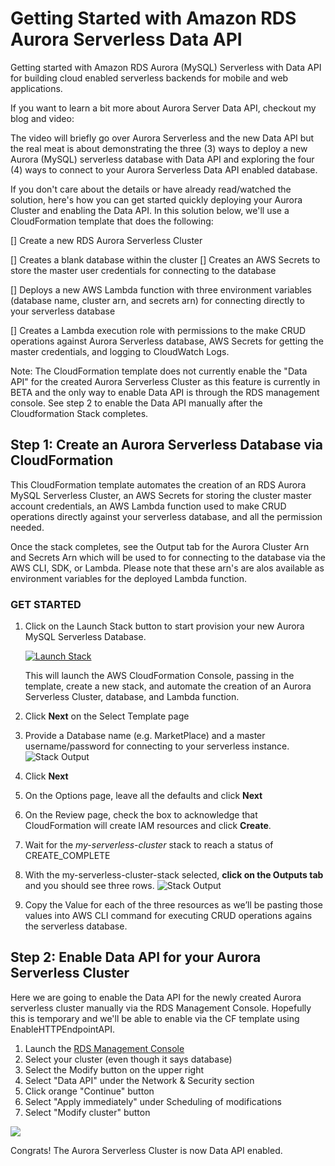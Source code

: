 # Getting Started with Amazon RDS Aurora Serverless Data API
Getting started with Amazon RDS Aurora (MySQL) Serverless with Data API for building cloud enabled serverless backends for mobile and web applications.

If you want to learn a bit more about Aurora Server Data API, checkout my blog and video:

<BLOG LINK HERE>
<YouTube Video Embed HERE>

The video will briefly go over Aurora Serverless and the new Data API but the real meat is about demonstrating the three (3) ways to deploy a new Aurora (MySQL) serverless database with Data API and exploring the four (4) ways to connect to your Aurora Serverless Data API enabled database.

If you don't care about the details or have already read/watched the solution, here's how you can get started quickly deploying your Aurora Cluster and enabling the Data API. In this solution below, we'll use a CloudFormation template that does the following:

[] Create a new RDS Aurora Serverless Cluster

[] Creates a blank database within the cluster
[] Creates an AWS Secrets to store the master user credentials for connecting to the database

[] Deploys a new AWS Lambda function with three environment variables (database name, cluster arn, and secrets arn) for connecting directly to your serverless database

[] Creates a Lambda execution role with permissions to the make CRUD operations against Aurora Serverless database, AWS Secrets for getting the master credentials, and logging to CloudWatch Logs.

Note: The CloudFormation template does not currently enable the "Data API" for the created Aurora Serverless Cluster as this feature is currently in BETA and the only way to enable Data API is through the RDS management console. See step 2 to enable the Data API manually after the Cloudformation Stack completes.

## Step 1: Create an Aurora Serverless Database via CloudFormation
This CloudFormation template automates the creation of an RDS Aurora MySQL Serverless Cluster, an AWS Secrets for storing the cluster master account credentials, an AWS Lambda function used to make CRUD operations directly against your serverless database, and all the permission needed.

Once the stack completes, see the Output tab for the Aurora Cluster Arn and Secrets Arn which will be used to for connecting to the database via the AWS CLI, SDK, or Lambda. Please note that these arn's are alos available as environment variables for the deployed Lambda function.

### GET STARTED

1. Click on the Launch Stack button to start provision your new Aurora MySQL Serverless Database.
    
    [![Launch Stack](https://s3-us-west-2.amazonaws.com/mobilequickie/speechtranslator/launch-stack.svg)](https://console.aws.amazon.com/cloudformation/home?region=us-east-1#/stacks/new?stackName=my-serverless-cluster&templateURL=https://s3.amazonaws.com/cloudformation-templates-useast-1/rds-aurora-serverless/rds-aurora-serverless.yml)

    This will launch the AWS CloudFormation Console, passing in the template, create a new stack, and automate the creation of an Aurora Serverless Cluster, database, and Lambda function.

2.	Click **Next** on the Select Template page
3.  Provide a Database name (e.g. MarketPlace) and a master username/password for connecting to your serverless instance.
 ![Stack Output](https://s3.amazonaws.com/cloudformation-templates-useast-1/rds-aurora-serverless/stack-parmeters.png "CloudFormation Stack Parameters")
4.	Click **Next**
5.	On the Options page, leave all the defaults and click **Next**
6.	On the Review page, check the box to acknowledge that CloudFormation will create IAM resources and click **Create**.
7.	Wait for the *my-serverless-cluster* stack to reach a status of CREATE_COMPLETE
8.	With the my-serverless-cluster-stack selected, **click on the Outputs tab** and you should see three rows.
 ![Stack Output](https://s3.amazonaws.com/cloudformation-templates-useast-1/rds-aurora-serverless/cf-output.png "CloudFormation Stack Output of Cognito Identity Pool details")
9. Copy the Value for each of the three resources as we’ll be pasting those values into AWS CLI command for executing CRUD operations agains the serverless database.

## Step 2: Enable Data API for your Aurora Serverless Cluster
Here we are going to enable the Data API for the newly created Aurora serverless cluster manually via the RDS Management Console. Hopefully this is temporary and we'll be able to enable via the CF template using EnableHTTPEndpointAPI.

1. Launch the [RDS Management Console](https://console.aws.amazon.com/rds/home?region=us-east-1#databases:)
2. Select your cluster (even though it says database)
3. Select the Modify button on the upper right
4. Select "Data API" under the Network & Security section
5. Click orange "Continue" button
6. Select "Apply immediately" under Scheduling of modifications
7. Select "Modify cluster" button

![](https://s3.amazonaws.com/cloudformation-templates-useast-1/rds-aurora-serverless/enable-data-api-animated.gif)

Congrats! The Aurora Serverless Cluster is now Data API enabled.


